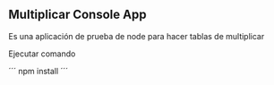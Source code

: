 

## Multiplicar Console App
Es una aplicación de prueba de node para hacer tablas de multiplicar

Ejecutar comando

´´´
npm install
´´´

